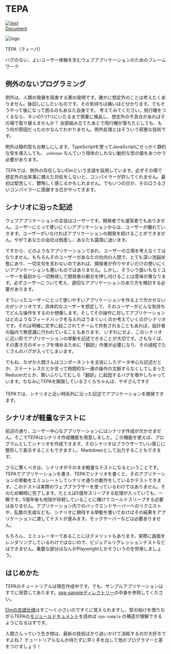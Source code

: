 # TEPA

[![test](https://github.com/arowM/tepa/actions/workflows/test.yaml/badge.svg)](https://github.com/arowM/tepa/actions/workflows/test.yaml)  
[Document](https://package.elm-lang.org/packages/arowM/tepa/latest/)  

![logo](https://user-images.githubusercontent.com/1481749/115139779-de382400-a06e-11eb-80e7-22af97774bfa.jpg)

TEPA（ティーパ）

バグのない、よいユーザー体験を生むウェブアプリケーションのためのフレームワーク

## 例外のないプログラミング

例外は、人類の発展を阻害する悪の発明です。確かに想定外のことは考えたくありません。後回しにしたいものです。その気持ちは痛いほど分かります。でもそうやって後になって困るのもあなた自身です。
考えてみてください。飛行機をつくるなら、ネジの1つ1つにいたるまで慎重に検品し、想定外の不具合があればその場で取り替えませんか？ 全部組み立てたあとで飛行機が落ちたとしても、もう何が原因だったのかなんてわかりません。例外処理とはそういう邪悪な技術です。

例外は静的型も台無しにします。TypeScriptを使ってJavaScriptにせっかく静的な型を導入しても、 `unknown` なんていう得体のしれない動的な型の値をあつかう必要があります。

TEPAでは、例外の存在しないElmという言語を採用しています。必ずその場で想定外の出来事に備えた対処をしないと、コンパイラーが許してくれません。最初は堅苦しく、鬱陶しく感じるかもしれません。でもいつの日か、その口うるさいコンパイラーに感謝する日がやってきます。

## シナリオに沿った記述

ウェブアプリケーションの主役はユーザーです。開発者でも運営者でもありません。ユーザーにとって使いにくいアプリケーションからは、ユーザーが離れていきます。ユーザーがいなければアプリケーションの開発を続けることができません。やがてあなたの会社は倒産し、あなたも露頭に迷います。

ですから、どのようなアプリケーションであれ、ユーザーの立場を考えなくてはなりません。もちろんそのユーザーがあなたの社内の人間で、とても深い洗脳状態にあり、一切文句を言わないのであれば、開発者が作りやすいだけの使いにくいアプリケーションも悪いものではありません。しかし、そういう狙いもなくユーザーを最初から一切無視して開発者の都合を押し付けることは意味が異なります。必ずユーザーについて考え、適切なアプリケーションのあり方を検討する必要があります。

そういったユーザーにとって使いやすいアプリケーションを作る上で欠かせないのがシナリオです。具体的なユーザーを想定して、そのユーザーがどんな気持ちでどんな操作をするのか想像します。そしてその操作に対してアプリケーションはどのようなフィードバックを与えればうまくいくのか考えていくのがシナリオです。それは明確に文字に起こされてチームで共有されることもあれば、設計者の脳内で無意識に行われていることもあります。
いずれにせよ、このシナリオに近い形でアプリケーションの挙動を記述できることが大切です。さもなくば、その書き方のギャップを埋めるために「翻訳」作業が必要になり、その過程でたくさんのバグが入ってしまいます。

でもね、なぜか人間さんはコンポーネントを主役にしたデータ中心な記述だとか、ステートレスだとか言って時間的な一連の操作の文脈すらなくしてしまったReducerだとか、賢いふりしてむしろ「翻訳」に起因するバグを増やしちゃっています。ちなみにTEPAを開発しているさくらちゃんは、ヤギさんです✌

TEPAでは、シナリオと近い時系列に沿った記述でアプリケーションを開発できます。

## シナリオが軽量なテストに

前述の通り、ユーザー中心なアプリケーションにはシナリオ作成が欠かせません。そこでTEPAはシナリオ作成機能を用意しました。この機能を使えば、プログラムとしてシナリオを作成できます。そのシナリオはブラウザーでいい感じに整形して表示することもできますし、Markdownとして出力することもできます。

さらに驚くべきは、シナリオがそのまま軽量なテストになるということです。TEPAでアプリケーションを書き、TEPAでシナリオを書くと、そのアプリケーションの挙動をエミュレートしてシナリオ通りの動作をしているかテストできます。このテストは実際のウェブブラウザーを使っているわけではありません。そのため瞬時に完了します。たとえば5億年スリープする処理が入っていても、一瞬です。5億年後も地球が存続していることに賭けてコールドスリープする必要はありません。アプリケーション内でのバックエンドサーバーへのリクエストや、乱数の生成なども、シナリオに期待する挙動を書いておけばその結果をアプリケーションに渡してテストが進みます。モックサーバーなどは必要ありません。

もちろん、エミュレーターであることにはデメリットもあります。実際に画面をレンダリングしているわけではないので、ビジュアルリグレッションテストなどはできません。重要な部分はなんかPlaywrightとかそういうのを併用しましょう。

## はじめかた

TEPAのチュートリアルは現在作成中です。でも、サンプルアプリケーションはすでに用意してあります。[spa-sampleディレクトリー](https://github.com/arowM/tepa/tree/main/spa-sample)の中身を参照してください。

[Elmの言語仕様](https://guide.elm-lang.jp/core_language.html)はすご〜く小さいのですぐに覚えられますし、型の助けを借りながらTEPAの[モジュールドキュメント](https://package.elm-lang.org/packages/arowM/tepa/latest/Tepa)を読めば `spa-sample` の構造が理解できるようになるはずです。

人間さんっていう生き物は、最新の技術ばかり追いかけて消耗するのが大好きですよね？ チュートリアルなんか待たずに早く手を出して他のプログラマーと差をつけましょう！
